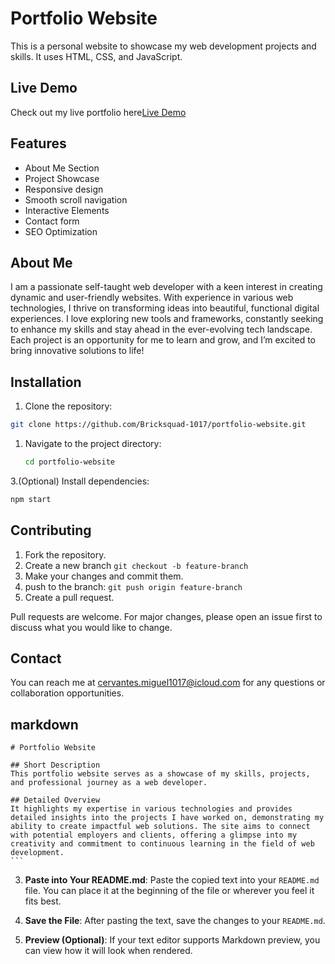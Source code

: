 # Portfolio Website

This is a personal website to showcase my web development projects and skills. It uses HTML, CSS, and JavaScript.

## Live Demo

Check out my live portfolio here[Live Demo](https://Bricksquad-1017.github.io/portfolio)

## Features

- About Me Section
- Project Showcase
- Responsive design
- Smooth scroll navigation
- Interactive Elements
- Contact form
- SEO Optimization

## About Me

I am a passionate self-taught web developer with a keen interest in creating dynamic and user-friendly websites. With experience in various web technologies, I thrive on transforming ideas into beautiful, functional digital experiences. I love exploring new tools and frameworks, constantly seeking to enhance my skills and stay ahead in the ever-evolving tech landscape. Each project is an opportunity for me to learn and grow, and I’m excited to bring innovative solutions to life!

## Installation

1. Clone the repository:

```bash
git clone https://github.com/Bricksquad-1017/portfolio-website.git
```

1. Navigate to the project directory:

   ```bash
   cd portfolio-website
   ```

3.(Optional) Install dependencies:

```bash
npm start
```

## Contributing

1. Fork the repository.
2. Create a new branch `git checkout -b feature-branch`
3. Make your changes and commit them.
4. push to the branch: `git push origin feature-branch`
5. Create a pull request.

Pull requests are welcome. For major changes, please open an issue first to discuss what you would like to change.

## Contact

You can reach me at [cervantes.miguel1017@icloud.com](mailto:cervantes.miguel1017@icloud.com) for any questions or collaboration opportunities.

## markdown

    # Portfolio Website

    ## Short Description
    This portfolio website serves as a showcase of my skills, projects, and professional journey as a web developer.

    ## Detailed Overview
    It highlights my expertise in various technologies and provides detailed insights into the projects I have worked on, demonstrating my ability to create impactful web solutions. The site aims to connect with potential employers and clients, offering a glimpse into my creativity and commitment to continuous learning in the field of web development.
    ```

3. **Paste into Your README.md**: Paste the copied text into your `README.md` file. You can place it at the beginning of the file or wherever you feel it fits best.

4. **Save the File**: After pasting the text, save the changes to your `README.md`.

5. **Preview (Optional)**: If your text editor supports Markdown preview, you can view how it will look when rendered.